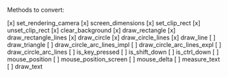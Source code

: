 Methods to convert:

[x] set_rendering_camera
[x] screen_dimensions
[x] set_clip_rect
[x] unset_clip_rect
[x] clear_background
[x] draw_rectangle
[x] draw_rectangle_lines
[x] draw_circle
[x] draw_circle_lines
[x] draw_line
[ ] draw_triangle
[ ] draw_circle_arc_lines_impl
[ ] draw_circle_arc_lines_expl
[ ] draw_circle_arc_lines
[ ] is_key_pressed
[ ] is_shift_down
[ ] is_ctrl_down
[ ] mouse_position
[ ] mouse_position_screen
[ ] mouse_delta
[ ] measure_text
[ ] draw_text

